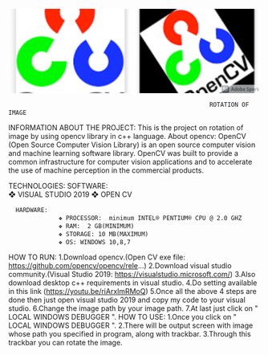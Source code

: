 <a href="https://github.com/Jitendra-singh-123"><img align="center" src="https://github.com/Jitendra-singh-123/All-projects/blob/main/rotation%20on%20image%20using%20opencv%20in%20c%2B%2B/My%20Post%20(1).png"/></a>



                                                            ROTATION OF IMAGE  
 
 
 
 INFORMATION ABOUT THE PROJECT:
      This is the project on rotation of image by using opencv library in c++ language.
      About opencv:  OpenCV (Open Source Computer Vision Library) is an open source computer vision and machine learning software library. OpenCV was built to provide a common                           infrastructure for computer vision applications and to accelerate the use of machine perception in the commercial products.
      
 TECHNOLOGIES:
      SOFTWARE:   
                  ❖	VISUAL STUDIO 2019
                  ❖	OPEN CV
      
      HARDWARE:
                  ❖	PROCESSOR:  minimum INTEL® PENTIUM® CPU @ 2.0 GHZ 
                  ❖	RAM:  2 GB(MINIMUM) 
                  ❖	STORAGE: 10 MB(MAXIMUM) 
                  ❖	OS: WINDOWS 10,8,7

      
 HOW TO RUN:
                1.Download opencv.(Open CV exe file: https://github.com/opencv/opencv/rele...)
                2.Download visual studio community.(Visual Studio 2019: https://visualstudio.microsoft.com/)
                3.Also download desktop c++ requirements in visual studio.
                4.Do setting available in this link (https://youtu.be/riArxlmRMoQ)
                5.Once all the above 4 steps are done then just open visual studio 2019 and copy my code to your visual studio.
                6.Change the image path by your image path.
                7.At last just click on " LOCAL WINDOWS DEBUGGER ".
  HOW TO USE:
                1.Once you click on " LOCAL WINDOWS DEBUGGER ".
                2.There will be output screen with image whose path you specified in program, along with trackbar.
                3.Through this trackbar you can rotate the image.

